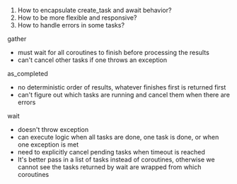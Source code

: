 1. How to encapsulate create_task and await behavior?
2. How to be more flexible and responsive?
3. How to handle errors in some tasks?

gather
- must wait for all coroutines to finish before processing the results
- can't cancel other tasks if one throws an exception

as_completed
- no deterministic order of results, whatever finishes first is returned first
- can't figure out which tasks are running and cancel them when there are errors

wait
- doesn't throw exception
- can execute logic when all tasks are done, one task is done, or when one exception is met
- need to explicitly cancel pending tasks when timeout is reached 
- It's better pass in a list of tasks instead of coroutines, otherwise we cannot see 
  the tasks returned by wait are wrapped from which coroutines
